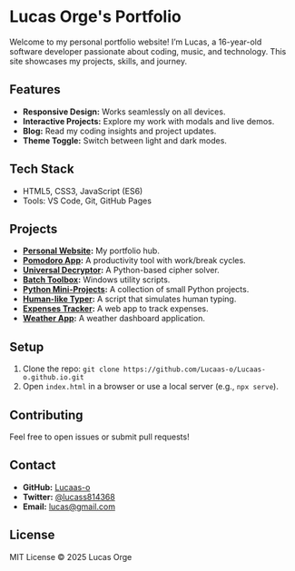 # Lucas Orge's Portfolio

Welcome to my personal portfolio website! I’m Lucas, a 16-year-old software developer passionate about coding, music, and technology. This site showcases my projects, skills, and journey.

## Features
- **Responsive Design:** Works seamlessly on all devices.
- **Interactive Projects:** Explore my work with modals and live demos.
- **Blog:** Read my coding insights and project updates.
- **Theme Toggle:** Switch between light and dark modes.

## Tech Stack
- HTML5, CSS3, JavaScript (ES6)
- Tools: VS Code, Git, GitHub Pages

## Projects
- **[Personal Website](https://lucaas-o.github.io):** My portfolio hub.
- **[Pomodoro App](https://github.com/Lucaas-o/pomodoro-app):** A productivity tool with work/break cycles.
- **[Universal Decryptor](https://github.com/Lucaas-o/Universal-Decryptor):** A Python-based cipher solver.
- **[Batch Toolbox](https://github.com/Lucaas-o/Batch-Toolbox):** Windows utility scripts.
- **[Python Mini-Projects](https://github.com/Lucaas-o/python-miniprojects):** A collection of small Python projects.
- **[Human-like Typer](https://github.com/Lucaas-o/human-like-typer):** A script that simulates human typing.
- **[Expenses Tracker](https://github.com/Lucaas-o/ExpensesTracker):** A web app to track expenses.
- **[Weather App](https://github.com/Lucaas-o/WeatherDashboard):** A weather dashboard application.

## Setup
1. Clone the repo: `git clone https://github.com/Lucaas-o/Lucaas-o.github.io.git`
2. Open `index.html` in a browser or use a local server (e.g., `npx serve`).

## Contributing
Feel free to open issues or submit pull requests!

## Contact
- **GitHub:** [Lucaas-o](https://github.com/Lucaas-o)
- **Twitter:** [@lucass814368](https://x.com/lucass814368)
- **Email:** [lucas@gmail.com](mailto:lucas.orge.1@gmail.com)

## License
MIT License © 2025 Lucas Orge